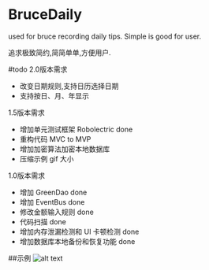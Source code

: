 # BruceDaily
used for bruce recording daily tips.
Simple is good for user.

追求极致简约,简简单单,方便用户.

#todo
2.0版本需求

- 改变日期规则,支持日历选择日期
- 支持按日、月、年显示

1.5版本需求

- 增加单元测试框架 Robolectric done
- 重构代码 MVC to MVP
- 增加加密算法加密本地数据库
- 压缩示例 gif 大小

1.0版本需求

- 增加 GreenDao done
- 增加 EventBus done
- 修改金额输入规则 done
- 代码扫描 done
- 增加内存泄漏检测和 UI 卡顿检测 done
- 增加数据库本地备份和恢复功能 done
 
##示例
![alt text](https://github.com/BruceHurrican/BruceDaily/blob/master/video/showcase.gif)
